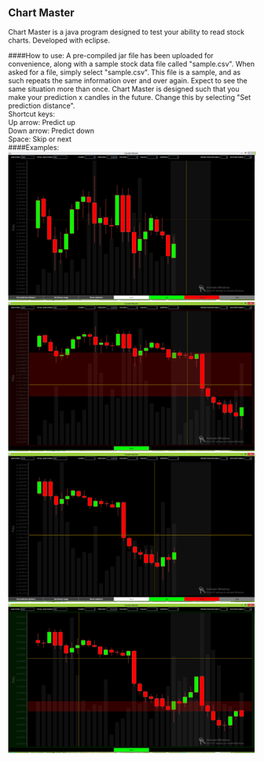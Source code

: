 ## Chart Master
Chart Master is a java program designed to test your ability to read stock charts.  Developed with eclipse.


####How to use:
A pre-compiled jar file has been uploaded for convenience, along with a sample stock data file called "sample.csv".  When asked for a file, simply select "sample.csv". This file is a sample, and as such repeats the same information over and over again.  Expect to see the same situation more than once.
Chart Master is designed such that you make your prediction x candles in the future.  Change this by selecting "Set prediction distance".
<br />
Shortcut keys:
<br />
Up arrow:   Predict up
<br />
Down arrow: Predict down
<br />
Space:      Skip or next
<br />
####Examples:
![c1](https://github.com/gkaye/Chart-Master/blob/master/example%20pictures/Capture.PNG)
![c2](https://github.com/gkaye/Chart-Master/blob/master/example%20pictures/Capture2.PNG)
![c3](https://github.com/gkaye/Chart-Master/blob/master/example%20pictures/Capture3.PNG)
![c4](https://github.com/gkaye/Chart-Master/blob/master/example%20pictures/Capture4.PNG)
